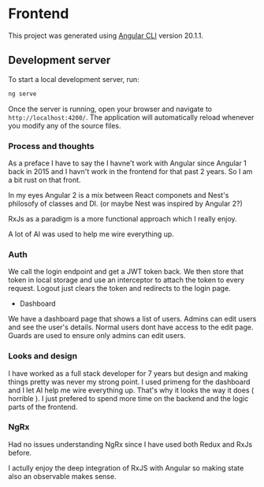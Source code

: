 # Frontend

This project was generated using [Angular CLI](https://github.com/angular/angular-cli) version 20.1.1.

## Development server

To start a local development server, run:

```bash
ng serve
```

Once the server is running, open your browser and navigate to `http://localhost:4200/`. The application will automatically reload whenever you modify any of the source files.


### Process and thoughts

As a preface I have to say the I havne't work with Angular since Angular 1 back in 2015
and I havn't work in the frontend for that past 2 years. So I am a bit rust on that front.

In my eyes Angular 2 is a mix between React componets and Nest's philosofy of classes and DI. (or maybe Nest was inspired by Angular 2?)

RxJs as a paradigm is a more functional approach which I really enjoy.

A lot of AI was used to help me wire everything up.

### Auth

We call the login endpoint and get a JWT token back. We then store that token in local storage and use an interceptor to attach the token to every request.
Logout just clears the token and redirects to the login page.

- Dashboard

We have a dashboard page that shows a list of users.
Admins can edit users and see the user's details.
Normal users dont have access to the edit page.
Guards are used to ensure only admins can edit users.

### Looks and design

I have worked as a full stack developer for 7 years but design and making things pretty was never my strong point.
I used primeng for the dashboard and I let AI help me wire everything up.
That's why it looks the way it does ( horrible ).
I just prefered to spend more time on the backend and the logic parts of the frontend.


### NgRx

Had no issues understanding NgRx since I have used both Redux and RxJs before.

I actully enjoy the deep integration of RxJS with Angular so making state also an observable makes sense.
